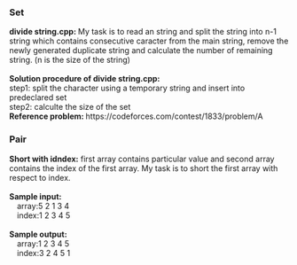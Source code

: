 <h3>Set</h3>
<b>divide string.cpp: </b>My task is to read an string and split the string into n-1 string which contains consecutive caracter from the main string, remove the newly generated duplicate string and calculate the number of remaining string. (n is the size of the string) <br><br>
<b>Solution procedure of divide string.cpp: </b><br>
step1: split the character using a temporary string and insert into predeclared set<br>
step2: calculte the size of the set<br>
<b>Reference problem: </b>https://codeforces.com/contest/1833/problem/A
<h3>Pair</h3>
<b>Short with idndex:</b> first array contains particular value and second array contains the index of the first array. My task is to short the first array with respect to index.<br><br>
<b>Sample input:</b><br>
&emsp;array:5 2 1 3 4<br>
&emsp;index:1 2 3 4 5<br><br>
<b>Sample output:</b><br>
&emsp;array:1 2 3 4 5<br>
&emsp;index:3 2 4 5 1<br><br>
